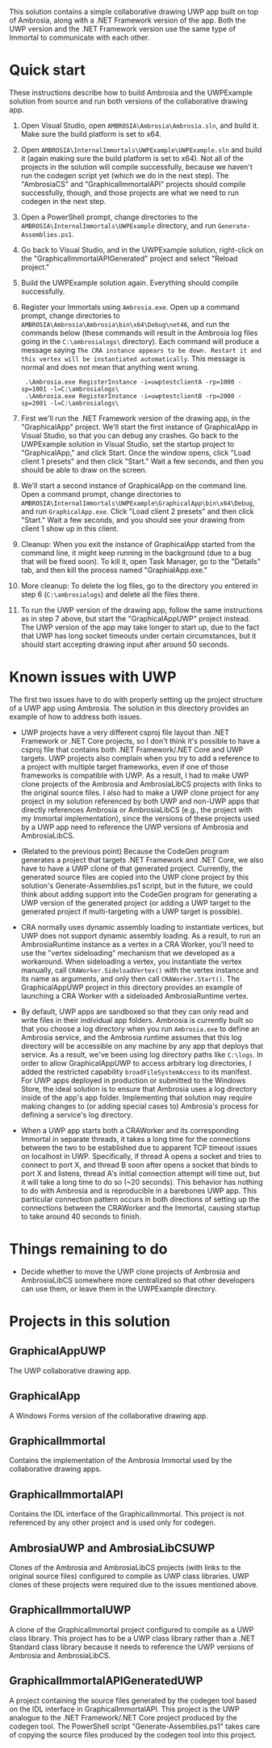 This solution contains a simple collaborative drawing UWP app built on top of Ambrosia, along with
a .NET Framework version of the app. Both the UWP version and the .NET Framework version use the
same type of Immortal to communicate with each other.

Quick start
===========

These instructions describe how to build Ambrosia and the UWPExample solution from source and run
both versions of the collaborative drawing app.

1. Open Visual Studio, open `AMBROSIA\Ambrosia\Ambrosia.sln`, and build it. Make sure the build
platform is set to x64.

2. Open `AMBROSIA\InternalImmortals\UWPExample\UWPExample.sln` and build it (again making sure the
build platform is set to x64). Not all of the projects in the solution will compile successfully,
because we haven't run the codegen script yet (which we do in the next step). The "AmbrosiaCS" and
"GraphicalImmortalAPI" projects should compile successfully, though, and those projects are what
we need to run codegen in the next step.

3. Open a PowerShell prompt, change directories to the `AMBROSIA\InternalImmortals\UWPExample`
directory, and run `Generate-Assemblies.ps1`.

4. Go back to Visual Studio, and in the UWPExample solution, right-click on the
"GraphicalImmortalAPIGenerated" project and select "Reload project."

5. Build the UWPExample solution again. Everything should compile successfully.

6. Register your Immortals using `Ambrosia.exe`. Open up a command prompt, change directories to
`AMBROSIA\Ambrosia\Ambrosia\bin\x64\Debug\net46`, and run the commands below (these commands will
result in the Ambrosia log files going in the `C:\ambrosialogs\` directory). Each command will
produce a message saying
`The CRA instance appears to be down. Restart it and this vertex will be instantiated automatically`.
This message is normal and does not mean that anything went wrong.

        .\Ambrosia.exe RegisterInstance -i=uwptestclientA -rp=1000 -sp=1001 -l=C:\ambrosialogs\
        .\Ambrosia.exe RegisterInstance -i=uwptestclientB -rp=2000 -sp=2001 -l=C:\ambrosialogs\

7. First we'll run the .NET Framework version of the drawing app, in the "GraphicalApp" project.
We'll start the first instance of GraphicalApp in Visual Studio, so that you can debug any crashes.
Go back to the UWPExample solution in Visual Studio, set the startup project to "GraphicalApp," and
click Start. Once the window opens, click "Load client 1 presets" and then click "Start." Wait a
few seconds, and then you should be able to draw on the screen.

8. We'll start a second instance of GraphicalApp on the command line. Open a command prompt, change
directories to `AMBROSIA\InternalImmortals\UWPExample\GraphicalApp\bin\x64\Debug`, and run
`GraphicalApp.exe`. Click "Load client 2 presets" and then click "Start." Wait a few seconds, and
you should see your drawing from client 1 show up in this client.

9. Cleanup: When you exit the instance of GraphicalApp started from the command line, it might keep
running in the background (due to a bug that will be fixed soon). To kill it, open Task Manager, go
to the "Details" tab, and then kill the process named "GraphialApp.exe."

10. More cleanup: To delete the log files, go to the directory you entered in step 6
(`C:\ambrosialogs`) and delete all the files there.

11. To run the UWP version of the drawing app, follow the same instructions as in step 7 above, but
start the "GraphicalAppUWP" project instead. The UWP version of the app may take longer to start
up, due to the fact that UWP has long socket timeouts under certain circumstances, but it should
start accepting drawing input after around 50 seconds.

Known issues with UWP
=====================

The first two issues have to do with properly setting up the project structure of a UWP app using
Ambrosia. The solution in this directory provides an example of how to address both issues.

* UWP projects have a very different csproj file layout than .NET Framework or .NET Core projects,
so I don't think it's possible to have a csproj file that contains both .NET Framework/.NET Core
and UWP targets. UWP projects also complain when you try to add a reference to a project with
multiple target frameworks, even if one of those frameworks is compatible with UWP. As a result, I
had to make UWP clone projects of the Ambrosia and AmbrosiaLibCS projects with links to the
original source files. I also had to make a UWP clone project for any project in my solution
referenced by both UWP and non-UWP apps that directly references Ambrosia or AmbrosiaLibCS
(e.g., the project with my Immortal implementation), since the versions of these projects used by a
UWP app need to reference the UWP versions of Ambrosia and AmbrosiaLibCS.

* (Related to the previous point) Because the CodeGen program generates a project that targets
.NET Framework and .NET Core, we also have to have a UWP clone of that generated project.
Currently, the generated source files are copied into the UWP clone project by this solution's
Generate-Assemblies.ps1 script, but in the future, we could think about adding support into the
CodeGen program for generating a UWP version of the generated project (or adding a UWP target to
the generated project if multi-targeting with a UWP target is possible).

* CRA normally uses dynamic assembly loading to instantiate vertices, but UWP does not support
dynamic assembly loading. As a result, to run an AmbrosiaRuntime instance as a vertex in a CRA
Worker, you'll need to use the "vertex sideloading" mechanism that we developed as a workaround.
When sideloading a vertex, you instantiate the vertex manually, call `CRAWorker.SideloadVertex()`
with the vertex instance and its name as arguments, and only then call `CRAWorker.Start()`. The
GraphicalAppUWP project in this directory provides an example of launching a CRA Worker with a
sideloaded AmbrosiaRuntime vertex.

* By default, UWP apps are sandboxed so that they can only read and write files in their individual
app folders. Ambrosia is currently built so that you choose a log directory when you run
`Ambrosia.exe` to define an Ambrosia service, and the Ambrosia runtime assumes that this log
directory will be accessible on any machine by any app that deploys that service. As a result,
we've been using log directory paths like `C:\logs`. In order to allow GraphicalAppUWP to access
arbitrary log directories, I added the restricted capability `broadFileSystemAccess` to its
manifest. For UWP apps deployed in production or submitted to the Windows Store, the ideal solution
is to ensure that Ambrosia uses a log directory inside of the app's app folder. Implementing that
solution may require making changes to (or adding special cases to) Ambrosia's process for defining
a service's log directory.

* When a UWP app starts both a CRAWorker and its corresponding Immortal in separate threads, it takes
a long time for the connections between the two to be established due to apparent TCP timeout
issues on localhost in UWP. Specifically, if thread A opens a socket and tries to connect to port
X, and thread B soon after opens a socket that binds to port X and listens, thread A's initial
connection attempt will time out, but it will take a long time to do so (~20 seconds). This
behavior has nothing to do with Ambrosia and is reproducible in a barebones UWP app. This
particular connection pattern occurs in both directions of setting up the connections between
the CRAWorker and the Immortal, causing startup to take around 40 seconds to finish.

Things remaining to do
======================
* Decide whether to move the UWP clone projects of Ambrosia and AmbrosiaLibCS somewhere
more centralized so that other developers can use them, or leave them in the UWPExample directory.

Projects in this solution
=========================

GraphicalAppUWP
---------------
The UWP collaborative drawing app.

GraphicalApp
------------
A Windows Forms version of the collaborative drawing app.

GraphicalImmortal
---------------
Contains the implementation of the Ambrosia Immortal used by the collaborative drawing apps.

GraphicalImmortalAPI
------------------
Contains the IDL interface of the GraphicalImmortal. This project is not referenced by any other
project and is used only for codegen.

AmbrosiaUWP and AmbrosiaLibCSUWP
---------------------------------------
Clones of the Ambrosia and AmbrosiaLibCS projects (with links to the original source files)
configured to compile as UWP class libraries. UWP clones of these projects were required due to the
issues mentioned above.

GraphicalImmortalUWP
------------------
A clone of the GraphicalImmortal project configured to compile as a UWP class library. This project
has to be a UWP class library rather than a .NET Standard class library because it needs to
reference the UWP versions of Ambrosia and AmbrosiaLibCS.

GraphicalImmortalAPIGeneratedUWP
------------------------------
A project containing the source files generated by the codegen tool based on the IDL interface in
GraphicalImmortalAPI. This project is the UWP analogue to the .NET Framework/.NET Core project
produced by the codegen tool. The PowerShell script "Generate-Assemblies.ps1" takes care of copying
the source files produced by the codegen tool into this project.
